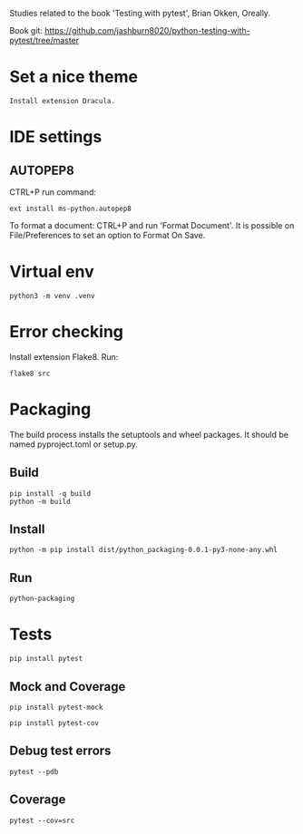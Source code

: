 Studies related to the book 'Testing with pytest', Brian Okken, Oreally.

Book git: https://github.com/jashburn8020/python-testing-with-pytest/tree/master

# Set a nice theme

```
Install extension Dracula.
```

# IDE settings

## AUTOPEP8

CTRL+P run command:

```
ext install ms-python.autopep8
```

To format a document: CTRL+P and run 'Format Document'.
It is possible on File/Preferences to set an option to Format On Save.

# Virtual env

```
python3 -m venv .venv
```

# Error checking

Install extension Flake8.
Run:

```
flake8 src
```

# Packaging

The build process installs the setuptools and wheel packages.
It should be named pyproject.toml or setup.py.

## Build

```
pip install -q build
python -m build
```

## Install

```
python -m pip install dist/python_packaging-0.0.1-py3-none-any.whl
```

## Run

```
python-packaging
```

# Tests

```
pip install pytest
```

## Mock and Coverage

```
pip install pytest-mock

pip install pytest-cov
```

## Debug test errors

```
pytest --pdb
```

## Coverage

```
pytest --cov=src
```
